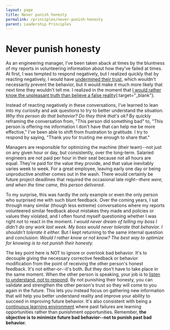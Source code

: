 ```yaml
---
layout: page
title: Never punish honesty
permalink: /principles/never-punish-honesty
parent: Leadership Principles
---
```


# Never punish honesty

As an engineering manager, I've been taken aback at times by the bluntness of my reports in volunteering information about how they've failed at times. At first, I was tempted to respond negatively, but I realized quickly that by reacting negatively, I would have [undermined their trust](/principles/earn-trust), which wouldn't necessarily prevent the behavior, but it would make it much more likely that next time they wouldn't tell me. I realized in the moment that [I would rather know the unpleasant truth than believe a false reality](https://www.principles.com/principles/35488158-a0bc-47c0-bc89-050c036d995e/){:target="\_blank"}.

Instead of reacting negatively in these conversations, I've learned to lean into my curiosity and ask questions to try to better understand the situation. _Why this person do that behavior? Do they think that's ok?_ By quickly reframing the conversation from, "This person did something bad" to, "This person is offering me information I don't have that can help me be more effective," I've been able to shift from frustration to gratitude. I try to respond by saying, "Thank you for trusting me enough to share that."

Managers are responsible for optimizing the machine (their team)--not just on any given hour or day, but consistently, over the long-term. Salaried engineers are not paid per hour in their seat because not all hours are equal. They're paid for the value they provide, and that value inevitably varies week to week. For a great employee, leaving early one day or being unproductive another comes out in the wash. There would certainly be future project deadlines that required the occasional late night--_there were, and when the time came, this person delivered_.

To my surprise, this was hardly the only example or even the only person who surprised me with such blunt feedback. Over the coming years, I sat through many similar (though less extreme) conversations where my reports volunteered similar feedback about mistakes they made and policies or values they violated, and I often found myself questioning whether I was right not to react in the moment. _I would never dream of telling my boss I didn't do any work last week. My boss would never tolerate that behavior. I shouldn't tolerate it either._ But I kept returning to the same internal question and conclusion: _Would I rather know or not know? The best way to optimize for knowing is to not punish their honesty._

The key point here is NOT to ignore or overlook bad behavior. It's to decouple giving the necessary corrective feedback or behavior modification from the point of receiving the other person's honest feedback. It's not either-or--it's both. But they don't have to take place in the same moment. When the other person is speaking, your job is to [listen to understand, not to respond](/principles/listen-to-understand). By not punishing their honesty, you can validate and strengthen the other person's trust so they will come to you again in the future. This lets you instead focus on gathering new information that will help you better understand reality and improve your ability to succeed in improving future behavior. It's also consistent with being a [continuous learning environment](/principles/continuous-learning) where past failures are learning opportunities rather than punishment opportunities. Remember, **the objective is to minimize future bad behavior--not to punish past bad behavior.**
